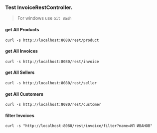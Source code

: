 ### Test InvoiceRestController.
> For windows use `Git Bash`

#### get All Products
`curl -s http://localhost:8080/rest/product`

#### get All Invoices
`curl -s http://localhost:8080/rest/invoice`

#### get All Sellers
`curl -s http://localhost:8080/rest/seller`

#### get All Customers
`curl -s http://localhost:8080/rest/customer`

#### filter Invoices
`curl -s "http://localhost:8080/rest/invoice/filter?name=ИП ИВАНОВ"`


